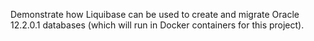 Demonstrate how Liquibase can be used to create and migrate Oracle 12.2.0.1 databases (which will run in Docker containers for this project).
